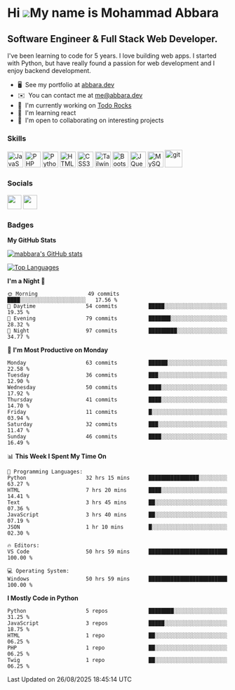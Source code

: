 Hi ![](https://user-images.githubusercontent.com/18350557/176309783-0785949b-9127-417c-8b55-ab5a4333674e.gif)My name is Mohammad Abbara
=======================================================================================================================================

Software Engineer & Full Stack Web Developer.
--------------------------------------------

I've been learning to code for 5 years. I love building web apps. I started with Python, but have really found a passion for web development and I enjoy backend development.

* 🖥️  See my portfolio at [abbara.dev](http://abbara.dev)
* ✉️  You can contact me at [me@abbara.dev](mailto:me@abbara.dev)
* 🚀  I'm currently working on [Todo Rocks](http://todo.rocks)
* 🧠  I'm learning react
* 🤝  I'm open to collaborating on interesting projects

### Skills

<p align="left">
<a href="https://developer.mozilla.org/en-US/docs/Web/JavaScript" target="_blank" rel="noreferrer"><img src="https://raw.githubusercontent.com/danielcranney/readme-generator/main/public/icons/skills/javascript-colored.svg" width="36" height="36" alt="JavaScript" /></a>
<a href="https://www.php.net/" target="_blank" rel="noreferrer"><img src="https://raw.githubusercontent.com/danielcranney/readme-generator/main/public/icons/skills/php-colored.svg" width="36" height="36" alt="PHP" /></a>
<a href="https://www.python.org/" target="_blank" rel="noreferrer"><img src="https://raw.githubusercontent.com/danielcranney/readme-generator/main/public/icons/skills/python-colored.svg" width="36" height="36" alt="Python" /></a>
<a href="https://developer.mozilla.org/en-US/docs/Glossary/HTML5" target="_blank" rel="noreferrer"><img src="https://raw.githubusercontent.com/danielcranney/readme-generator/main/public/icons/skills/html5-colored.svg" width="36" height="36" alt="HTML5" /></a>
<a href="https://www.w3.org/TR/CSS/#css" target="_blank" rel="noreferrer"><img src="https://raw.githubusercontent.com/danielcranney/readme-generator/main/public/icons/skills/css3-colored.svg" width="36" height="36" alt="CSS3" /></a>
<a href="https://tailwindcss.com/" target="_blank" rel="noreferrer"><img src="https://raw.githubusercontent.com/danielcranney/readme-generator/main/public/icons/skills/tailwindcss-colored.svg" width="36" height="36" alt="TailwindCSS" /></a>
<a href="https://getbootstrap.com/" target="_blank" rel="noreferrer"><img src="https://raw.githubusercontent.com/danielcranney/readme-generator/main/public/icons/skills/bootstrap-colored.svg" width="36" height="36" alt="Bootstrap" /></a>
<a href="https://jquery.com/" target="_blank" rel="noreferrer"><img src="https://raw.githubusercontent.com/danielcranney/readme-generator/main/public/icons/skills/jquery-colored.svg" width="36" height="36" alt="JQuery" /></a>
<a href="https://www.mysql.com/" target="_blank" rel="noreferrer"><img src="https://raw.githubusercontent.com/danielcranney/readme-generator/main/public/icons/skills/mysql-colored.svg" width="36" height="36" alt="MySQL" /></a>
<a href="https://git-scm.com/" target="_blank"> <img src="https://www.vectorlogo.zone/logos/git-scm/git-scm-icon.svg" alt="git" width="40" height="40"/> </a>
</p>


### Socials

<p align="left"> <a href="https://discord.com/users/MAbbara" target="_blank" rel="noreferrer"><img src="https://raw.githubusercontent.com/danielcranney/readme-generator/main/public/icons/socials/discord.svg" width="32" height="32" /></a> <a href="https://www.github.com/mabbara" target="_blank" rel="noreferrer"><img src="https://raw.githubusercontent.com/danielcranney/readme-generator/main/public/icons/socials/github.svg" width="32" height="32" /></a> </p>

### Badges

<b>My GitHub Stats</b>

<a href="http://www.github.com/mabbara"><img src="https://github-readme-stats.vercel.app/api?username=mabbara&show_icons=true&hide=&count_private=true&title_color=0891b2&text_color=ffffff&icon_color=0891b2&bg_color=1c1917&hide_border=true&show_icons=true" alt="mabbara's GitHub stats" /></a>

<a href="https://github.com/mabbara" align="left"><img src="https://github-readme-stats.vercel.app/api/top-langs/?username=mabbara&langs_count=10&title_color=0891b2&text_color=ffffff&icon_color=0891b2&bg_color=1c1917&hide_border=true&locale=en&custom_title=Top%20Languages" alt="Top Languages" /></a>


<!--START_SECTION:waka-->
**I'm a Night 🦉** 

```text
🌞 Morning                49 commits          ████░░░░░░░░░░░░░░░░░░░░░   17.56 % 
🌆 Daytime                54 commits          █████░░░░░░░░░░░░░░░░░░░░   19.35 % 
🌃 Evening                79 commits          ███████░░░░░░░░░░░░░░░░░░   28.32 % 
🌙 Night                  97 commits          █████████░░░░░░░░░░░░░░░░   34.77 % 
```
📅 **I'm Most Productive on Monday** 

```text
Monday                   63 commits          ██████░░░░░░░░░░░░░░░░░░░   22.58 % 
Tuesday                  36 commits          ███░░░░░░░░░░░░░░░░░░░░░░   12.90 % 
Wednesday                50 commits          ████░░░░░░░░░░░░░░░░░░░░░   17.92 % 
Thursday                 41 commits          ████░░░░░░░░░░░░░░░░░░░░░   14.70 % 
Friday                   11 commits          █░░░░░░░░░░░░░░░░░░░░░░░░   03.94 % 
Saturday                 32 commits          ███░░░░░░░░░░░░░░░░░░░░░░   11.47 % 
Sunday                   46 commits          ████░░░░░░░░░░░░░░░░░░░░░   16.49 % 
```


📊 **This Week I Spent My Time On** 

```text
💬 Programming Languages: 
Python                   32 hrs 15 mins      ████████████████░░░░░░░░░   63.27 % 
HTML                     7 hrs 20 mins       ████░░░░░░░░░░░░░░░░░░░░░   14.41 % 
Text                     3 hrs 45 mins       ██░░░░░░░░░░░░░░░░░░░░░░░   07.36 % 
JavaScript               3 hrs 40 mins       ██░░░░░░░░░░░░░░░░░░░░░░░   07.19 % 
JSON                     1 hr 10 mins        █░░░░░░░░░░░░░░░░░░░░░░░░   02.30 % 

🔥 Editors: 
VS Code                  50 hrs 59 mins      █████████████████████████   100.00 % 

💻 Operating System: 
Windows                  50 hrs 59 mins      █████████████████████████   100.00 % 
```

**I Mostly Code in Python** 

```text
Python                   5 repos             ████████░░░░░░░░░░░░░░░░░   31.25 % 
JavaScript               3 repos             █████░░░░░░░░░░░░░░░░░░░░   18.75 % 
HTML                     1 repo              ██░░░░░░░░░░░░░░░░░░░░░░░   06.25 % 
PHP                      1 repo              ██░░░░░░░░░░░░░░░░░░░░░░░   06.25 % 
Twig                     1 repo              ██░░░░░░░░░░░░░░░░░░░░░░░   06.25 % 
```




 Last Updated on 26/08/2025 18:45:14 UTC
<!--END_SECTION:waka-->
